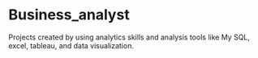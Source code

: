 # Business_analyst
Projects created by using analytics skills and analysis tools like My SQL, excel, tableau, and data visualization. 

